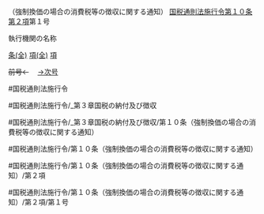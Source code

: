 （強制換価の場合の消費税等の徴収に関する通知）
[国税通則法施行令第１０条第２項](国税通則法施行＿令＿第１０条第２項)第１号

執行機関の名称

[条(全)](国税通則法施行＿令＿第１０条_.md)    [項(全)](国税通則法施行＿令＿第１０条第２項_.md)    [項](国税通則法施行＿令＿第１０条第２項.md)

~~前号←~~　  [→次号](国税通則法施行＿令＿第１０条第２項第２号.md)

#国税通則法施行令

#国税通則法施行令/_第３章国税の納付及び徴収

#国税通則法施行令/_第３章国税の納付及び徴収/第１０条（強制換価の場合の消費税等の徴収に関する通知）

#国税通則法施行令/第１０条（強制換価の場合の消費税等の徴収に関する通知）

#国税通則法施行令/第１０条（強制換価の場合の消費税等の徴収に関する通知）/第２項

#国税通則法施行令/第１０条（強制換価の場合の消費税等の徴収に関する通知）/第２項/第１号

